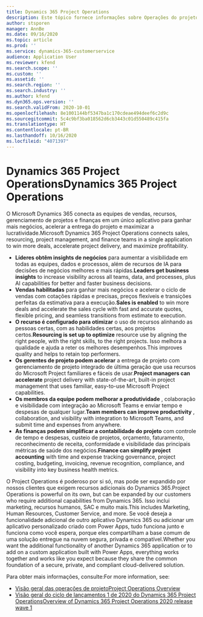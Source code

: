 ```yaml
---
title: Dynamics 365 Project Operations
description: Este tópico fornece informações sobre Operações do projeto do Dynamics 365.
author: stsporen
manager: AnnBe
ms.date: 09/16/2020
ms.topic: article
ms.prod: ''
ms.service: dynamics-365-customerservice
audience: Application User
ms.reviewer: kfend
ms.search.scope: ''
ms.custom: ''
ms.assetid: ''
ms.search.region: ''
ms.search.industry: ''
ms.author: kfend
ms.dyn365.ops.version: ''
ms.search.validFrom: 2020-10-01
ms.openlocfilehash: 8e1001144bf5347ba1c170cdeae494deef6c2d9c
ms.sourcegitcommit: 5c4c9bf3ba018562d6cb3443c01d550489c415fa
ms.translationtype: HT
ms.contentlocale: pt-BR
ms.lasthandoff: 10/16/2020
ms.locfileid: "4071397"
---
```

# <a name="dynamics-365-project-operations"></a><span data-ttu-id="7a747-103">Dynamics 365 Project Operations</span><span class="sxs-lookup"><span data-stu-id="7a747-103">Dynamics 365 Project Operations</span></span>

<span data-ttu-id="7a747-104">O Microsoft Dynamics 365 conecta as equipes de vendas, recursos, gerenciamento de projetos e finanças em um único aplicativo para ganhar mais negócios, acelerar a entrega do projeto e maximizar a lucratividade.</span><span class="sxs-lookup"><span data-stu-id="7a747-104">Microsoft Dynamics 365 Project Operations connects sales, resourcing, project management, and finance teams in a single application to win more deals, accelerate project delivery, and maximize profitability.</span></span>

-   <span data-ttu-id="7a747-105">**Líderes obtêm insights de negócios** para aumentar a visibilidade em todas as equipes, dados e processos, além de recursos de IA para decisões de negócios melhores e mais rápidas.</span><span class="sxs-lookup"><span data-stu-id="7a747-105">**Leaders get business insights** to increase visibility across all teams, data, and processes, plus AI capabilities for better and faster business decisions.</span></span>
-   <span data-ttu-id="7a747-106">**Vendas habilitadas** para ganhar mais negócios e acelerar o ciclo de vendas com cotações rápidas e precisas, preços flexíveis e transições perfeitas da estimativa para a execução.</span><span class="sxs-lookup"><span data-stu-id="7a747-106">**Sales is enabled** to win more deals and accelerate the sales cycle with fast and accurate quotes, flexible pricing, and seamless transitions from estimate to execution.</span></span>
-   <span data-ttu-id="7a747-107">**O recurso é configurado para otimizar** o uso de recursos alinhando as pessoas certas, com as habilidades certas, aos projetos certos.</span><span class="sxs-lookup"><span data-stu-id="7a747-107">**Resourcing is set up to optimize** resource use by aligning the right people, with the right skills, to the right projects.</span></span> <span data-ttu-id="7a747-108">Isso melhora a qualidade e ajuda a reter os melhores desempenhos.</span><span class="sxs-lookup"><span data-stu-id="7a747-108">This improves quality and helps to retain top performers.</span></span>
-   <span data-ttu-id="7a747-109">**Os gerentes de projeto podem acelerar** a entrega de projeto com gerenciamento de projeto integrado de última geração que usa recursos do Microsoft Project familiares e fáceis de usar.</span><span class="sxs-lookup"><span data-stu-id="7a747-109">**Project managers can accelerate** project delivery with state-of-the-art, built-in project management that uses familiar, easy-to-use Microsoft Project capabilities.</span></span>
-   <span data-ttu-id="7a747-110">**Os membros da equipe podem melhorar a produtividade** , colaboração e visibilidade com integração ao Microsoft Teams e enviar tempo e despesas de qualquer lugar.</span><span class="sxs-lookup"><span data-stu-id="7a747-110">**Team members can improve productivity** , collaboration, and visibility with integration to Microsoft Teams, and submit time and expenses from anywhere.</span></span>
-   <span data-ttu-id="7a747-111">**As finanças podem simplificar a contabilidade do projeto** com controle de tempo e despesas, custeio de projetos, orçamento, faturamento, reconhecimento de receita, conformidade e visibilidade das principais métricas de saúde dos negócios.</span><span class="sxs-lookup"><span data-stu-id="7a747-111">**Finance can simplify project accounting** with time and expense tracking governance, project costing, budgeting, invoicing, revenue recognition, compliance, and visibility into key business health metrics.</span></span>

<span data-ttu-id="7a747-112">O Project Operations é poderoso por si só, mas pode ser expandido por nossos clientes que exigem recursos adicionais do Dynamics 365.</span><span class="sxs-lookup"><span data-stu-id="7a747-112">Project Operations is powerful on its own, but can be expanded by our customers who require additional capabilities from Dynamics 365.</span></span> <span data-ttu-id="7a747-113">Isso inclui marketing, recursos humanos, SAC e muito mais.</span><span class="sxs-lookup"><span data-stu-id="7a747-113">This includes Marketing, Human Resources, Customer Service, and more.</span></span> <span data-ttu-id="7a747-114">Se você deseja a funcionalidade adicional de outro aplicativo Dynamics 365 ou adicionar um aplicativo personalizado criado com Power Apps, tudo funciona junto e funciona como você espera, porque eles compartilham a base comum de uma solução entregue na nuvem segura, privada e compatível.</span><span class="sxs-lookup"><span data-stu-id="7a747-114">Whether you want the additional functionality of another Dynamics 365 application or to add on a custom application built with Power Apps, everything works together and works like you expect because they share the common foundation of a secure, private, and compliant cloud-delivered solution.</span></span>

<span data-ttu-id="7a747-115">Para obter mais informações, consulte:</span><span class="sxs-lookup"><span data-stu-id="7a747-115">For more information, see:</span></span>

- [<span data-ttu-id="7a747-116">Visão geral das operações de projeto</span><span class="sxs-lookup"><span data-stu-id="7a747-116">Project Operations Overview</span></span>](https://dynamics.microsoft.com/en-us/project-operations/overview/)
- [<span data-ttu-id="7a747-117">Visão geral do ciclo de lançamentos 1 de 2020 do Dynamics 365 Project Operations</span><span class="sxs-lookup"><span data-stu-id="7a747-117">Overview of Dynamics 365 Project Operations 2020 release wave 1</span></span>](https://docs.microsoft.com/dynamics365-release-plan/2020wave1/dynamics365-project-operations/)

